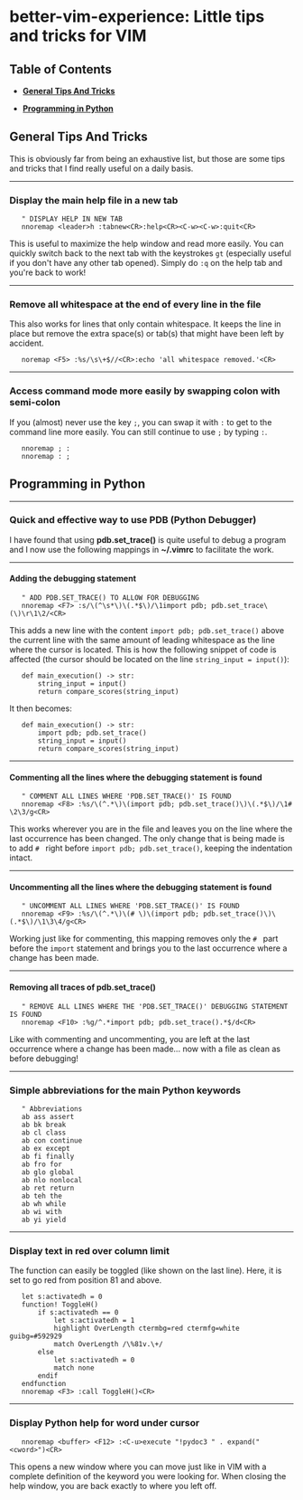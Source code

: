 # better-vim-experience: Little tips and tricks for VIM

## Table of Contents

- **[General Tips And Tricks](#general-tips-and-tricks)**
* **[Programming in Python](#programming-in-python)**

## General Tips And Tricks

This is obviously far from being an exhaustive list, but those are some tips and tricks that I find really useful on a daily basis.

---
### Display the main help file in a new tab

```
   " DISPLAY HELP IN NEW TAB
   nnoremap <leader>h :tabnew<CR>:help<CR><C-w><C-w>:quit<CR>
```
This is useful to maximize the help window and read more easily. You can quickly switch back to the next tab with the keystrokes `gt` (especially useful if you don't have any other tab opened). Simply do `:q` on the help tab and you're back to work! 


---
### Remove all whitespace at the end of every line in the file

This also works for lines that only contain whitespace. It keeps the line in place but remove the extra space(s) or tab(s) that might have been left by accident.
```
   noremap <F5> :%s/\s\+$//<CR>:echo 'all whitespace removed.'<CR>
```


---
### Access command mode more easily by swapping colon with semi-colon

If you (almost) never use the key `;`, you can swap it with `:` to get to the command line more easily. You can still continue to use `;` by typing `:`.
```
   nnoremap ; :
   nnoremap : ;
```


## Programming in Python

---
### Quick and effective way to use PDB (Python Debugger)

I have found that using **pdb.set_trace()** is quite useful to debug a program and I now use the following mappings in **~/.vimrc** to facilitate the work.


---
#### Adding the debugging statement
```
   " ADD PDB.SET_TRACE() TO ALLOW FOR DEBUGGING
   nnoremap <F7> :s/\(^\s*\)\(.*$\)/\1import pdb; pdb.set_trace\(\)\r\1\2/<CR>
```
This adds a new line with the content `import pdb; pdb.set_trace()` above the current line with the same amount of leading whitespace as the line where the cursor is located. This is how the following snippet of code is affected (the cursor should be located on the line `string_input = input()`):
```
   def main_execution() -> str:
       string_input = input()
       return compare_scores(string_input)
```
It then becomes:
```
   def main_execution() -> str:
       import pdb; pdb.set_trace()
       string_input = input()
       return compare_scores(string_input)
```


---
#### Commenting all the lines where the debugging statement is found
```
   " COMMENT ALL LINES WHERE 'PDB.SET_TRACE()' IS FOUND
   nnoremap <F8> :%s/\(^.*\)\(import pdb; pdb.set_trace()\)\(.*$\)/\1# \2\3/g<CR>
```
This works wherever you are in the file and leaves you on the line where the last occurrence has been changed. The only change that is being made is to add `# ` right before `import pdb; pdb.set_trace()`, keeping the indentation intact.


---
#### Uncommenting all the lines where the debugging statement is found 
```
   " UNCOMMENT ALL LINES WHERE 'PDB.SET_TRACE()' IS FOUND
   nnoremap <F9> :%s/\(^.*\)\(# \)\(import pdb; pdb.set_trace()\)\(.*$\)/\1\3\4/g<CR>
```
Working just like for commenting, this mapping removes only the `# ` part before the `import` statement and brings you to the last occurrence where a change has been made.


---
#### Removing all traces of pdb.set_trace()
```
   " REMOVE ALL LINES WHERE THE 'PDB.SET_TRACE()' DEBUGGING STATEMENT IS FOUND
   nnoremap <F10> :%g/^.*import pdb; pdb.set_trace().*$/d<CR>
```
Like with commenting and uncommenting, you are left at the last occurrence where a change has been made... now with a file as clean as before debugging!


---
### Simple abbreviations for the main Python keywords
```
   " Abbreviations
   ab ass assert
   ab bk break
   ab cl class
   ab con continue
   ab ex except
   ab fi finally
   ab fro for
   ab glo global
   ab nlo nonlocal
   ab ret return
   ab teh the
   ab wh while
   ab wi with
   ab yi yield
```


---
### Display text in red over column limit

The function can easily be toggled (like shown on the last line). Here, it is set to go red from position 81 and above.
```
   let s:activatedh = 0
   function! ToggleH()
       if s:activatedh == 0
           let s:activatedh = 1
           highlight OverLength ctermbg=red ctermfg=white guibg=#592929
           match OverLength /\%81v.\+/
       else
           let s:activatedh = 0
           match none
       endif
   endfunction
   nnoremap <F3> :call ToggleH()<CR>
```


---
### Display Python help for word under cursor
```
   nnoremap <buffer> <F12> :<C-u>execute "!pydoc3 " . expand("<cword>")<CR>
```
This opens a new window where you can move just like in VIM with a complete definition of the keyword you were looking for. When closing the help window, you are back exactly to where you left off.
